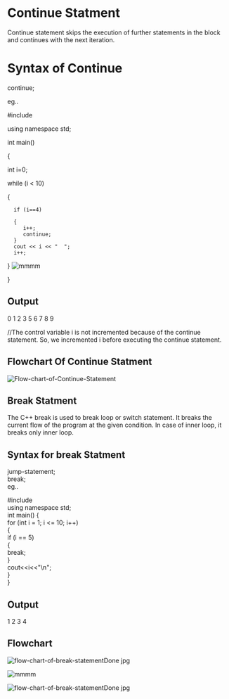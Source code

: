 # Continue Statment 

Continue statement skips the execution of further statements in the block and continues with the next iteration.

# Syntax of Continue 


continue;

eg..

#include <iostream>

using namespace std;
 
int main()

{

   int i=0;

   while (i < 10) 
   
   {
     
      if (i==4) 
      
      {
         i++;
         continue;
      }
      cout << i << "  ";
      i++;
   }
                   ![mmmm](https://user-images.githubusercontent.com/69664057/139234593-b0680471-9453-44c1-b8bb-1b3fc9fe3d19.jpg)

}

 ## Output 

 0  1  2  3  5  6  7  8  9

 //The control variable i is not incremented because of the continue statement. So, we incremented i before executing the continue statement.

 ## Flowchart Of Continue Statment

 ![Flow-chart-of-Continue-Statement](https://user-images.githubusercontent.com/69664057/134815874-a182da65-1a37-4a52-a2dc-84029b5eec30.png)


## Break Statment 

The C++ break is used to break loop or switch statement. It breaks the current flow of the program at the given condition. In case of inner loop, it breaks only inner loop.

## Syntax for break Statment

jump-statement;      
break;  
eg..

#include <iostream>  
using namespace std;  
int main() {  
      for (int i = 1; i <= 10; i++)    
          {    
              if (i == 5)    
              {    
                  break;    
              }    
        cout<<i<<"\n";    
          }    
}  
## Output
1
2
3
4

## Flowchart

![flow-chart-of-break-statementDone jpg](https://user-images.githubusercontent.com/69664057/134816322-6bfa9628-5d17-4f1e-bb3a-5078218c52f5.jpg)
                  
              
                  
                  
 ![mmmm](https://user-images.githubusercontent.com/69664057/139234593-b0680471-9453-44c1-b8bb-1b3fc9fe3d19.jpg)





![flow-chart-of-break-statementDone jpg](https://user-images.githubusercontent.com/69664057/139235063-be888689-e5b6-4650-9b84-85203419b3db.jpg)

